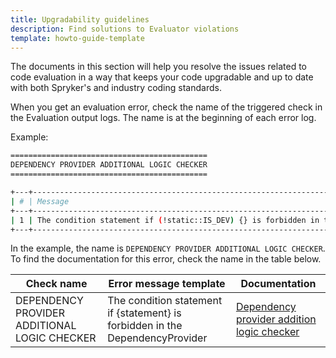 ```yaml
---
title: Upgradability guidelines
description: Find solutions to Evaluator violations
template: howto-guide-template
---
```


The documents in this section will help you resolve the issues related to code evaluation in a way that keeps your code upgradable and up to date with both Spryker's and industry coding standards.

When you get an evaluation error, check the name of the triggered check in the Evaluation output logs. The name is at the beginning of each error log.

Example:
```bash
============================================
DEPENDENCY PROVIDER ADDITIONAL LOGIC CHECKER
============================================

+---+----------------------------------------------------------------------------------------+--------------------------------------------------------------------------------------------------------------------------+
| # | Message                                                                                | Target                                                                                                                   |
+---+----------------------------------------------------------------------------------------+--------------------------------------------------------------------------------------------------------------------------+
| 1 | The condition statement if (!static::IS_DEV) {} is forbidden in the DependencyProvider | tests/Acceptance/_data/InvalidProject/src/Pyz/Zed/Console/ConsoleDependencyProvider.php |
+---+----------------------------------------------------------------------------------------+--------------------------------------------------------------------------------------------------------------------------+


```

In the example, the name is `DEPENDENCY PROVIDER ADDITIONAL LOGIC CHECKER`. To find the documentation for this error, check the name in the table below.

<div class="width-100">


| Check name  | Error message template                                                   | Documentation                                                                                                                                                                            |
| ----------- |--------------------------------------------------------------------------|------------------------------------------------------------------------------------------------------------------------------------------------------------------------------------------|
| DEPENDENCY PROVIDER ADDITIONAL LOGIC CHECKER | The condition statement if {statement} is forbidden in the DependencyProvider | [Dependency provider addition logic checker](/docs/scos/dev/guidelines/keeping-a-project-upgradable/upgradability-guidelines/entity-name-is-not-unique.html#transfer-name-is-not-unique) |

</div>
